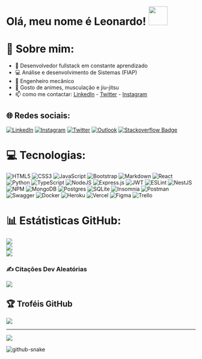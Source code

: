 
<h1> Olá, meu nome é Leonardo! <img src="https://media.giphy.com/media/iigp4VDyf5dCLRlGkm/giphy.gif" width="50"></h1>

# 💫 Sobre mim:

- :seedling: Desenvolvedor fullstack em constante aprendizado
- :computer: Análise e desenvolvimento de Sistemas (FIAP)
- :wrench: Engenheiro mecânico
- :muscle: Gosto de animes, musculação e jiu-jitsu
- 📫 como me contactar: [LinkedIn](https://www.linkedin.com/in/leonardo-de-faveri/) - [Twitter](https://twitter.com/leonardo_faveri) - [Instagram](https://www.instagram.com/leodf41/)

## 🌐 Redes sociais:
[![LinkedIn](https://img.shields.io/badge/LinkedIn-%230077B5.svg?logo=linkedin&logoColor=white)](https://www.linkedin.com/in/leonardo-de-faveri/) [![Instagram](https://img.shields.io/badge/Instagram-%23E4405F.svg?style=flat-square-badge&logo=Instagram&logoColor=white)](https://www.instagram.com/leodf41/) [![Twitter](https://img.shields.io/badge/Twitter-%231DA1F2.svg?style=flat-square-badge&logo=Twitter&logoColor=white)](https://twitter.com/leonardo_faveri) [![Outlook](https://img.shields.io/badge/-faver_i@hotmail.com-0078D4?style=flat-square-badge&logo=microsoft-outlook&logoColor=white)](mailto:faver_i@hotmail.com) [![Stackoverflow Badge](https://img.shields.io/badge/-Stackoverflow-4CA143?style=flat-square-badge&logo=Stackoverflow&logoColor=white&link=https://stackexchange.com/users/25510851/leonardo-de-faveri)](https://stackexchange.com/users/25510851/leonardo-de-faveri)

# 💻 Tecnologias:
![HTML5](https://img.shields.io/badge/html5-%23E34F26.svg?style=flat&logo=html5&logoColor=white) ![CSS3](https://img.shields.io/badge/css3-%231572B6.svg?style=flat&logo=css3&logoColor=white) ![JavaScript](https://img.shields.io/badge/javascript-%23323330.svg?style=flat&logo=javascript&logoColor=%23F7DF1E) ![Bootstrap](https://img.shields.io/badge/bootstrap-%23563D7C.svg?style=flat&logo=bootstrap&logoColor=white) ![Markdown](https://img.shields.io/badge/markdown-%23000000.svg?style=flat&logo=markdown&logoColor=white) ![React](https://img.shields.io/badge/react-%2320232a.svg?style=flat&logo=react&logoColor=%2361DAFB) ![Python](https://img.shields.io/badge/python-3670A0?style=flat&logo=python&logoColor=ffdd54) ![TypeScript](https://img.shields.io/badge/typescript-%23007ACC.svg?style=flat&logo=typescript&logoColor=white) ![NodeJS](https://img.shields.io/badge/node.js-6DA55F?style=flat&logo=node.js&logoColor=white) ![Express.js](https://img.shields.io/badge/express.js-%23404d59.svg?style=flat&logo=express&logoColor=%2361DAFB) ![JWT](https://img.shields.io/badge/JWT-black?style=flat&logo=JSON%20web%20tokens) ![ESLint](https://img.shields.io/badge/ESLint-4B3263?style=flat&logo=eslint&logoColor=white) ![NestJS](https://img.shields.io/badge/nestjs-%23E0234E.svg?style=flat&logo=nestjs&logoColor=white) ![NPM](https://img.shields.io/badge/NPM-%23000000.svg?style=flat&logo=npm&logoColor=white) ![MongoDB](https://img.shields.io/badge/MongoDB-%234ea94b.svg?style=flat&logo=mongodb&logoColor=white) ![Postgres](https://img.shields.io/badge/postgres-%23316192.svg?style=flat&logo=postgresql&logoColor=white) ![SQLite](https://img.shields.io/badge/sqlite-%2307405e.svg?style=flat&logo=sqlite&logoColor=white) ![Insomnia](https://img.shields.io/badge/Insomnia-black?style=flat&logo=insomnia&logoColor=5849BE) ![Postman](https://img.shields.io/badge/Postman-FF6C37?style=flat&logo=postman&logoColor=white) ![Swagger](https://img.shields.io/badge/-Swagger-%23Clojure?style=flat&logo=swagger&logoColor=white) ![Docker](https://img.shields.io/badge/docker-%230db7ed.svg?style=flat&logo=docker&logoColor=white) ![Heroku](https://img.shields.io/badge/heroku-%23430098.svg?style=flat&logo=heroku&logoColor=white) ![Vercel](https://img.shields.io/badge/vercel-%23000000.svg?style=flat&logo=vercel&logoColor=white) ![Figma](https://img.shields.io/badge/figma-%23F24E1E.svg?style=flat&logo=figma&logoColor=white) ![Trello](https://img.shields.io/badge/Trello-%23026AA7.svg?style=flat&logo=Trello&logoColor=white)

# 📊 Estátisticas GitHub:
![](https://github-readme-stats.vercel.app/api?username=Leodf&theme=radical&hide_border=false&include_all_commits=false&count_private=false)<br/>
![](https://github-readme-streak-stats.herokuapp.com/?user=Leodf&theme=radical&hide_border=false)<br/>
![](https://github-readme-stats.vercel.app/api/top-langs/?username=Leodf&theme=radical&hide_border=false&include_all_commits=false&count_private=false&layout=compact)

### ✍️ Citações Dev Aleatórias
![](https://quotes-github-readme.vercel.app/api?type=horizontal&theme=radical)

<!-- ### 😂 Random Dev Meme
<img src="https://random-memer.herokuapp.com/" width="512px"/> -->

## 🏆 Troféis GitHub
![](https://github-profile-trophy.vercel.app/?username=Leodf&theme=radical&no-frame=true&no-bg=false&margin-w=4)

---
[![](https://visitcount.itsvg.in/api?id=Leodf&icon=0&color=0)](https://visitcount.itsvg.in)

<!-- Proudly created with GPRM ( https://gprm.itsvg.in ) -->

<!-- ![Snake animation](https://github.com/Leodf/Leodf/blob/output/github-contribution-grid-snake.svg) -->
<picture>
  <source media="(prefers-color-scheme: dark)" srcset="github-snake-dark.svg">
  <source media="(prefers-color-scheme: light)" srcset="github-snake.svg">
  <img alt="github-snake" src="github-snake.svg">
</picture>
